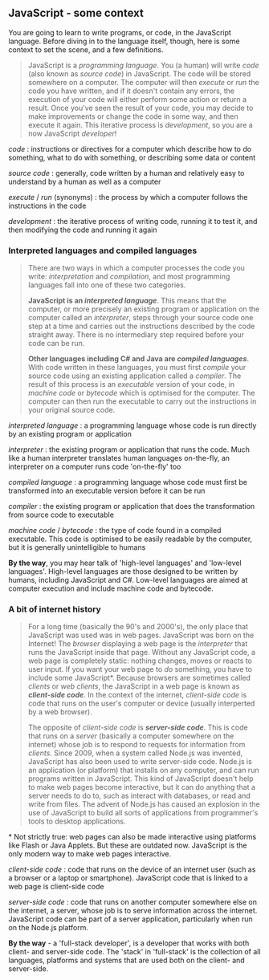 ## JavaScript - some context

You are going to learn to write programs, or code, in the JavaScript language. Before diving in to the language itself, though, here is some context to set the scene, and a few definitions.

> JavaScript is a _programming language_. You (a human) will write _code_ (also known as _source code_) in JavaScript. The code will be stored somewhere on a computer. The computer will then _execute_ or _run_ the code you have written, and if it doesn't contain any errors, the execution of your code will either perform some action or return a result. Once you've seen the result of your code, you may decide to make improvements or change the code in some way, and then execute it again. This iterative process is _development_, so you are a now JavaScript _developer_!

_code_ : instructions or directives for a computer which describe how to do something, what to do with something, or describing some data or content

_source code_ : generally, code written by a human and relatively easy to understand by a human as well as a computer

_execute_ / _run_ (synonyms) : the process by which a computer follows the instructions in the code

_development_ : the iterative process of writing code, running it to test it, and then modifying the code and running it again

### Interpreted languages and compiled languages

> There are two ways in which a computer processes the code you write: _interpretation_ and _compilation_, and most programming languages fall into one of these two categories.
>
> **JavaScript is an _interpreted language_**. This means that the computer, or more precisely an existing program or application on the computer called an _interpreter_, steps through your source code one step at a time and carries out the instructions described by the code straight away. There is no intermediary step required before your code can be run. 
>
> **Other languages including C# and Java are _compiled languages_**. With code written in these languages, you must first _compile_ your source code using an existing application called a _compiler_. The result of this process is an _executable_ version of your code, in _machine code_ or _bytecode_ which is optimised for the computer. The computer can then run the executable to carry out the instructions in your original source code.

_interpreted language_ : a programming language whose code is run directly by an existing program or application

_interpreter_ : the existing program or application that runs the code. Much like a human interpreter translates human languages on-the-fly, an interpreter on a computer runs code 'on-the-fly' too

_compiled language_ : a programming language whose code must first be transformed into an executable version before it can be run

_compiler_ : the existing program or application that does the transformation from source code to executable

_machine code_ / _bytecode_ : the type of code found in a compiled executable. This code is optimised to be easily readable by the computer, but it is generally unintelligible to humans

**By the way**, you may hear talk of 'high-level languages' and 'low-level languages'. High-level languages are those designed to be written by humans, including JavaScript and C#. Low-level languages are aimed at computer execution and include machine code and bytecode.

### A bit of internet history

> For a long time (basically the 90's and 2000's), the only place that JavaScript was used was in web pages. JavaScript was born on the Internet! The _browser_ displaying a web page is the _interpreter_ that runs the JavaScript inside that page. Without any JavaScript code, a web page is completely static: nothing changes, moves or reacts to user input. If you want your web page to _do_ something, you have to include some JavaScript*. Because browsers are sometimes called _clients_ or _web clients_, the JavaScript in a web page is known as **_client-side code_**. In the context of the internet, _client-side code_ is code that runs on the user's computer or device (usually interperted by a web browser).
>
> The opposite of _client-side code_ is **_server-side code_**. This is code that runs on a _server_ (basically a computer somewhere on the internet) whose job is to respond to requests for information from _clients_. Since 2009, when a system called Node.js was invented, JavaScript has also been used to write server-side code. Node.js is an application (or platform) that installs on any computer, and can run programs written in JavaScript. This kind of JavaScript doesn't help to make web pages become interactive, but it can do anything that a server needs to do to, such as interact with databases, or read and write from files. The advent of Node.js has caused an explosion in the use of JavaScript to build all sorts of applications from programmer's tools to desktop applications.

\* Not strictly true: web pages can also be made interactive using platforms like Flash or Java Applets. But these are outdated now. JavaScript is the only modern way to make web pages interactive.

_client-side code_ : code that runs on the device of an internet user (such as a browser or a laptop or smartphone). JavaScript code that is linked to a web page is client-side code

_server-side code_ : code that runs on another computer somewhere else on the internet, a server, whose job is to serve information across the internet. JavaScript code can be part of a server application, particularly when run on the Node.js platform.

**By the way** - a 'full-stack developer', is a developer that works with both client- and server-side code. The 'stack' in 'full-stack' is the collection of all languages, platforms and systems that are used both on the client- and server-side.